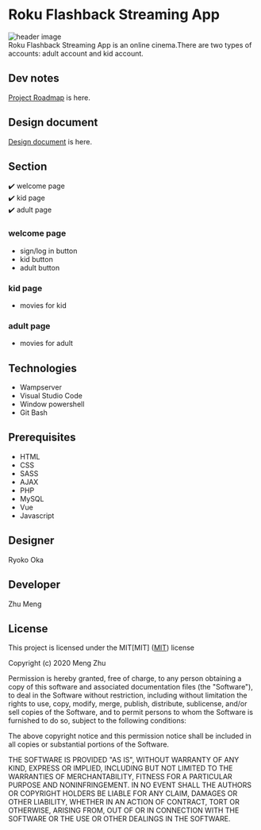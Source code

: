
# Roku Flashback Streaming App
![header image](/images/rou.JPG " Favorite Things")<br>
Roku Flashback Streaming App is an online cinema.There are two types of accounts: adult account and kid account.
## Dev notes
[Project Roadmap](https://docs.google.com/document/d/1-rUQ72ZswSs6Vbqq83y_USzKzOaJQcp2J3HCXQd9m_g/edit?usp=sharing) is here.<br>
## Design document
[Design document](https://docs.google.com/document/d/1-rUQ72ZswSs6Vbqq83y_USzKzOaJQcp2J3HCXQd9m_g/edit?usp=sharing) is here.<br>
## Section
✔️ welcome page <br>
✔️ kid page<br>
✔️ adult page 

### welcome page
- sign/log in button
- kid button
- adult button 
### kid page
- movies for kid
### adult page
- movies for adult

## Technologies
* Wampserver
* Visual Studio Code
* Window powershell
* Git Bash

## Prerequisites
* HTML
* CSS
* SASS
* AJAX
* PHP
* MySQL
* Vue
* Javascript


## Designer
Ryoko Oka
## Developer
Zhu Meng

## License
This project is licensed under the MIT[MIT]
([MIT](https://choosealicense.com/licenses/mit/)) license

Copyright (c) 2020 Meng Zhu

Permission is hereby granted, free of charge, to any person obtaining a copy of this software and associated documentation files (the "Software"), to deal in the Software without restriction, including without limitation the rights to use, copy, modify, merge, publish, distribute, sublicense, and/or sell copies of the Software, and to permit persons to whom the Software is furnished to do so, subject to the following conditions:

The above copyright notice and this permission notice shall be included in all copies or substantial portions of the Software.

THE SOFTWARE IS PROVIDED "AS IS", WITHOUT WARRANTY OF ANY KIND, EXPRESS OR IMPLIED, INCLUDING BUT NOT LIMITED TO THE WARRANTIES OF MERCHANTABILITY, FITNESS FOR A PARTICULAR PURPOSE AND NONINFRINGEMENT. IN NO EVENT SHALL THE AUTHORS OR COPYRIGHT HOLDERS BE LIABLE FOR ANY CLAIM, DAMAGES OR OTHER LIABILITY, WHETHER IN AN ACTION OF CONTRACT, TORT OR OTHERWISE, ARISING FROM, OUT OF OR IN CONNECTION WITH THE SOFTWARE OR THE USE OR OTHER DEALINGS IN THE SOFTWARE.




